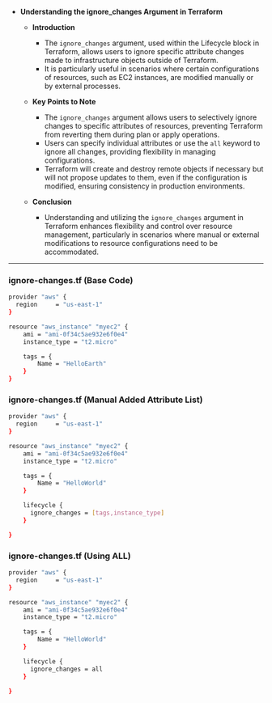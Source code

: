 * **Understanding the ignore_changes Argument in Terraform**

  * **Introduction**
    * The `ignore_changes` argument, used within the Lifecycle block in Terraform, allows users to ignore specific attribute changes made to infrastructure objects outside of Terraform.
    * It is particularly useful in scenarios where certain configurations of resources, such as EC2 instances, are modified manually or by external processes.

  * **Key Points to Note**
    * The `ignore_changes` argument allows users to selectively ignore changes to specific attributes of resources, preventing Terraform from reverting them during plan or apply operations.
    * Users can specify individual attributes or use the `all` keyword to ignore all changes, providing flexibility in managing configurations.
    * Terraform will create and destroy remote objects if necessary but will not propose updates to them, even if the configuration is modified, ensuring consistency in production environments.

  * **Conclusion**
    * Understanding and utilizing the `ignore_changes` argument in Terraform enhances flexibility and control over resource management, particularly in scenarios where manual or external modifications to resource configurations need to be accommodated.

---


### ignore-changes.tf (Base Code)

```sh
provider "aws" {
  region     = "us-east-1"
}

resource "aws_instance" "myec2" {
    ami = "ami-0f34c5ae932e6f0e4"
    instance_type = "t2.micro"

    tags = {
        Name = "HelloEarth"
    }
}
```
### ignore-changes.tf (Manual Added Attribute List)

```sh
provider "aws" {
  region     = "us-east-1"
}

resource "aws_instance" "myec2" {
    ami = "ami-0f34c5ae932e6f0e4"
    instance_type = "t2.micro"

    tags = {
        Name = "HelloWorld"
    }

    lifecycle {
      ignore_changes = [tags,instance_type]
    }

}
```


### ignore-changes.tf (Using ALL)

```sh
provider "aws" {
  region     = "us-east-1"
}

resource "aws_instance" "myec2" {
    ami = "ami-0f34c5ae932e6f0e4"
    instance_type = "t2.micro"

    tags = {
        Name = "HelloWorld"
    }

    lifecycle {
      ignore_changes = all
    }

}
```
